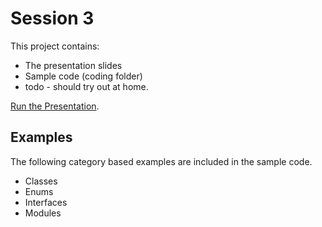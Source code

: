 # Session 3

This project contains:
* The presentation slides
* Sample code (coding folder) 
* todo - should try out at home.

[Run the Presentation](https://keshshan.github.io/TS-Session/Session2/presentation/intrototypescript.html).

## Examples

The following category based examples are included in the sample code.

* Classes 
* Enums
* Interfaces
* Modules

